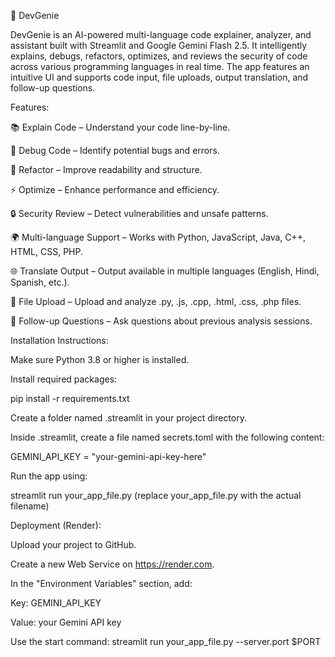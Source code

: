 🧠 DevGenie

DevGenie is an AI-powered multi-language code explainer, analyzer, and assistant built with Streamlit and Google Gemini Flash 2.5. It intelligently explains, debugs, refactors, optimizes, and reviews the security of code across various programming languages in real time. The app features an intuitive UI and supports code input, file uploads, output translation, and follow-up questions.

Features:

📚 Explain Code – Understand your code line-by-line.

🐛 Debug Code – Identify potential bugs and errors.

🔧 Refactor – Improve readability and structure.

⚡ Optimize – Enhance performance and efficiency.

🔒 Security Review – Detect vulnerabilities and unsafe patterns.

🌍 Multi-language Support – Works with Python, JavaScript, Java, C++, HTML, CSS, PHP.

🌐 Translate Output – Output available in multiple languages (English, Hindi, Spanish, etc.).

📁 File Upload – Upload and analyze .py, .js, .cpp, .html, .css, .php files.

💬 Follow-up Questions – Ask questions about previous analysis sessions.

Installation Instructions:

Make sure Python 3.8 or higher is installed.

Install required packages:

pip install -r requirements.txt

Create a folder named .streamlit in your project directory.

Inside .streamlit, create a file named secrets.toml with the following content:

GEMINI_API_KEY = "your-gemini-api-key-here"

Run the app using:

streamlit run your_app_file.py
(replace your_app_file.py with the actual filename)

Deployment (Render):

Upload your project to GitHub.

Create a new Web Service on https://render.com.

In the "Environment Variables" section, add:

Key: GEMINI_API_KEY

Value: your Gemini API key

Use the start command:
streamlit run your_app_file.py --server.port $PORT
